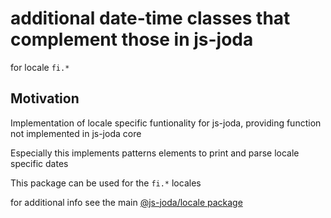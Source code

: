 # additional date-time classes that complement those in js-joda 

for locale `fi.*` 

## Motivation

Implementation of locale specific funtionality for js-joda, providing function not implemented in js-joda core

Especially this implements patterns elements to print and parse locale specific dates

This package can be used for the `fi.*` locales

for additional info see the main [@js-joda/locale package](https://www.npmjs.com/package/@js-joda/locale)
